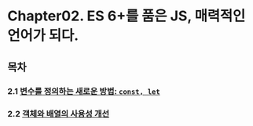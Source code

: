 # Chapter02. ES 6+를 품은 JS, 매력적인 언어가 되다.

## 목차

### 2.1 [변수를 정의하는 새로운 방법: `const, let`](https://github.com/kwhong95/React-Programming/tree/master/Chapter2/1.%20Define-New-Variable)
### 2.2 [객체와 배열의 사용성 개선]()